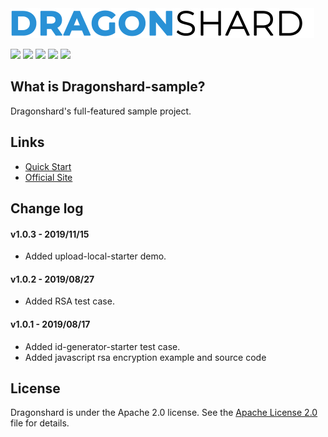

<img src="https://github.com/mayee/img-folder/blob/master/ds-logo_96.png" height="48px" alt="logo">



<p>
    <img src="https://tokei.rs/b1/github/mayee/dragonshard-sample?category=lines" >
    <img src="http://img.shields.io/:license-apache-brightgreen.svg" >
    <img src="https://img.shields.io/badge/JDK-1.8%2B-yellow" >
    <img src="https://img.shields.io/badge/SpringBoot-2.1.3-blue" >
    <img src="https://www.travis-ci.org/mayee/dragonshard-sample.svg?branch=master" >
</p>



## What is Dragonshard-sample?

Dragonshard's full-featured sample project.


## Links

-   [Quick Start](https://dragonshard.net/doc/best)
-   [Official Site](https://dragonshard.net)


## Change log
#### v1.0.3 - 2019/11/15
-  Added upload-local-starter demo.
#### v1.0.2 - 2019/08/27
-  Added RSA test case.
#### v1.0.1 - 2019/08/17
-  Added id-generator-starter test case.
-  Added javascript rsa encryption example and source code



## License

Dragonshard is under the Apache 2.0 license. See the [Apache License 2.0](http://www.apache.org/licenses/LICENSE-2.0) file for details.
